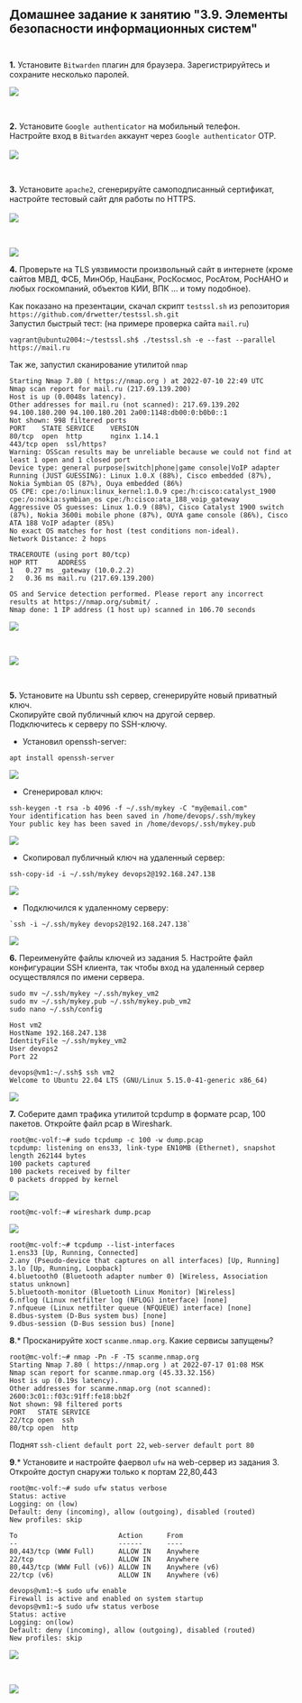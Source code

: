 ##         Домашнее задание к занятию "3.9. Элементы безопасности информационных систем" <br/> <br/>


**1.** Установите `Bitwarden` плагин для браузера. Зарегистрируйтесь и сохраните несколько паролей. <br/>

![](Bitwarden.png)

<br/>

**2.** Установите `Google authenticator` на мобильный телефон. <br/>  Настройте вход в `Bitwarden` аккаунт через `Google authenticator` OTP. <br/><br/>
![](Google.png)

<br/>

**3.** Установите `apache2`, сгенерируйте самоподписанный сертификат, настройте тестовый сайт для работы по HTTPS. <br/> <br/>
![](sert.png)

<br/>

![](https.png)
<br/>

**4.** Проверьте на TLS уязвимости произвольный сайт в интернете (кроме сайтов МВД, ФСБ, МинОбр, НацБанк, РосКосмос, РосАтом, РосНАНО и любых госкомпаний, объектов КИИ, ВПК ... и тому подобное).<br/>

Как показано на презентации, скачал скрипт `testssl.sh` из репозитория `https://github.com/drwetter/testssl.sh.git` <br/>
Запустил быстрый тест: (на примере проверка сайта `mail.ru`) <br/>

```shell
vagrant@ubuntu2004:~/testssl.sh$ ./testssl.sh -e --fast --parallel https://mail.ru 
```

Так же, запустил сканирование утилитой `nmap`

```shell
Starting Nmap 7.80 ( https://nmap.org ) at 2022-07-10 22:49 UTC
Nmap scan report for mail.ru (217.69.139.200)
Host is up (0.0048s latency).
Other addresses for mail.ru (not scanned): 217.69.139.202 94.100.180.200 94.100.180.201 2a00:1148:db00:0:b0b0::1
Not shown: 998 filtered ports
PORT    STATE SERVICE    VERSION
80/tcp  open  http       nginx 1.14.1
443/tcp open  ssl/https?
Warning: OSScan results may be unreliable because we could not find at least 1 open and 1 closed port
Device type: general purpose|switch|phone|game console|VoIP adapter
Running (JUST GUESSING): Linux 1.0.X (88%), Cisco embedded (87%), Nokia Symbian OS (87%), Ouya embedded (86%)
OS CPE: cpe:/o:linux:linux_kernel:1.0.9 cpe:/h:cisco:catalyst_1900 cpe:/o:nokia:symbian_os cpe:/h:cisco:ata_188_voip_gateway
Aggressive OS guesses: Linux 1.0.9 (88%), Cisco Catalyst 1900 switch (87%), Nokia 3600i mobile phone (87%), OUYA game console (86%), Cisco ATA 188 VoIP adapter (85%)
No exact OS matches for host (test conditions non-ideal).
Network Distance: 2 hops

TRACEROUTE (using port 80/tcp)
HOP RTT     ADDRESS
1   0.27 ms _gateway (10.0.2.2)
2   0.36 ms mail.ru (217.69.139.200)

OS and Service detection performed. Please report any incorrect results at https://nmap.org/submit/ .
Nmap done: 1 IP address (1 host up) scanned in 106.70 seconds
```
![](testssl.sh.png)

<br/>

![](nmap.png)

<br/>

**5.** Установите на Ubuntu ssh сервер, сгенерируйте новый приватный ключ. <br/> Скопируйте свой публичный ключ на другой сервер. <br/> Подключитесь к серверу по SSH-ключу. <br/>

- Установил openssh-server: <br/>
```shell
apt install openssh-server
```
![](sshdevops2.png)

- Сгенерировал ключ:
```shell
ssh-keygen -t rsa -b 4096 -f ~/.ssh/mykey -C "my@email.com"
Your identification has been saved in /home/devops/.ssh/mykey
Your public key has been saved in /home/devops/.ssh/mykey.pub
```
![](keygen.png)
- Скопировал публичный ключ на удаленный сервер: <br/>
```shell
ssh-copy-id -i ~/.ssh/mykey devops2@192.168.247.138
```
![](copy_sert.png)

- Подключился к удаленному серверу: <br/>
```shell
`ssh -i ~/.ssh/mykey devops2@192.168.247.138`
```
![](connect.png)

**6.** Переименуйте файлы ключей из задания 5. Настройте файл конфигурации SSH клиента, так чтобы вход на удаленный сервер осуществлялся по имени сервера. <br/>
```shell
sudo mv ~/.ssh/mykey ~/.ssh/mykey_vm2
sudo mv ~/.ssh/mykey.pub ~/.ssh/mykey.pub_vm2
sudo nano ~/.ssh/config

Host vm2
HostName 192.168.247.138
IdentityFile ~/.ssh/mykey_vm2
User devops2
Port 22

devops@vm1:~/.ssh$ ssh vm2
Welcome to Ubuntu 22.04 LTS (GNU/Linux 5.15.0-41-generic x86_64)
```

![](vm2.png)

**7.** Соберите дамп трафика утилитой tcpdump в формате pcap, 100 пакетов. Откройте файл pcap в Wireshark. <br/>
```shell
root@mc-volf:~# sudo tcpdump -c 100 -w dump.pcap
tcpdump: listening on ens33, link-type EN10MB (Ethernet), snapshot length 262144 bytes
100 packets captured
100 packets received by filter
0 packets dropped by kernel
```
![](tcpdump.png)
```shell
root@mc-volf:~# wireshark dump.pcap
```
![](wireshark.png)
```shell
root@mc-volf:~# tcpdump --list-interfaces
1.ens33 [Up, Running, Connected]
2.any (Pseudo-device that captures on all interfaces) [Up, Running]
3.lo [Up, Running, Loopback]
4.bluetooth0 (Bluetooth adapter number 0) [Wireless, Association status unknown]
5.bluetooth-monitor (Bluetooth Linux Monitor) [Wireless]
6.nflog (Linux netfilter log (NFLOG) interface) [none]
7.nfqueue (Linux netfilter queue (NFQUEUE) interface) [none]
8.dbus-system (D-Bus system bus) [none]
9.dbus-session (D-Bus session bus) [none]
```
**8**.* Просканируйте хост `scanme.nmap.org`. Какие сервисы запущены? <br/>
```shell
root@mc-volf:~# nmap -Pn -F -T5 scanme.nmap.org 
Starting Nmap 7.80 ( https://nmap.org ) at 2022-07-17 01:08 MSK
Nmap scan report for scanme.nmap.org (45.33.32.156)
Host is up (0.19s latency).
Other addresses for scanme.nmap.org (not scanned): 2600:3c01::f03c:91ff:fe18:bb2f
Not shown: 98 filtered ports
PORT   STATE SERVICE
22/tcp open  ssh
80/tcp open  http
```
Поднят `ssh-client default port 22`, `web-server default port 80` <br/>

**9**.* Установите и настройте фаервол `ufw` на web-сервер из задания 3. Откройте доступ снаружи только к портам 22,80,443 <br/>
```shell
root@mc-volf:~# sudo ufw status verbose
Status: active
Logging: on (low)
Default: deny (incoming), allow (outgoing), disabled (routed)
New profiles: skip

To                         Action      From
--                         ------      ----
80,443/tcp (WWW Full)      ALLOW IN    Anywhere                  
22/tcp                     ALLOW IN    Anywhere                  
80,443/tcp (WWW Full (v6)) ALLOW IN    Anywhere (v6)             
22/tcp (v6)                ALLOW IN    Anywhere (v6)

devops@vm1:~$ sudo ufw enable
Firewall is active and enabled on system startup
devops@vm1:~$ sudo ufw status verbose
Status: active
Logging: on(low)
Default: deny (incoming), allow (outgoing), disabled (routed)
New profiles: skip
```
![](ugw.png)

<br/>

![](final.png)